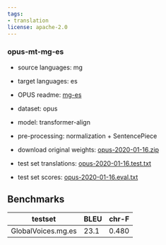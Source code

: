 ```yaml
---
tags:
- translation
license: apache-2.0
---
```


### opus-mt-mg-es

* source languages: mg
* target languages: es
*  OPUS readme: [mg-es](https://github.com/Helsinki-NLP/OPUS-MT-train/blob/master/models/mg-es/README.md)

*  dataset: opus
* model: transformer-align
* pre-processing: normalization + SentencePiece
* download original weights: [opus-2020-01-16.zip](https://object.pouta.csc.fi/OPUS-MT-models/mg-es/opus-2020-01-16.zip)
* test set translations: [opus-2020-01-16.test.txt](https://object.pouta.csc.fi/OPUS-MT-models/mg-es/opus-2020-01-16.test.txt)
* test set scores: [opus-2020-01-16.eval.txt](https://object.pouta.csc.fi/OPUS-MT-models/mg-es/opus-2020-01-16.eval.txt)

## Benchmarks

| testset               | BLEU  | chr-F |
|-----------------------|-------|-------|
| GlobalVoices.mg.es 	| 23.1 	| 0.480 |

